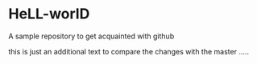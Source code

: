 # HeLL-worlD
A sample repository to get acquainted with github

this is just an additional text to compare the changes with the master
.....



